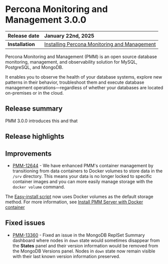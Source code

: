 # Percona Monitoring and Management 3.0.0 

| **Release date** | January 22nd, 2025                                                                                  |
| ----------------- | :---------------------------------------------------------------------------------------------- |
| **Installation** | [Installing Percona Monitoring and Management](../quickstart/index.md) |

Percona Monitoring and Management (PMM) is an open source database monitoring, management, and observability solution for MySQL, PostgreSQL, and MongoDB.

It enables you to observe the health of your database systems, explore new patterns in their behavior, troubleshoot them and execute database management operations—regardless of whether your databases are located on-premises or in the cloud.

## Release summary
PMM 3.0.0 introduces this and that


## Release highlights



## Improvements

- [PMM-12644](https://perconadev.atlassian.net/browse/PMM-12644) - We have enhanced PMM's container management by transitioning from data containers to Docker volumes to store data in the `/srv` directory. This means your data is no longer locked to specific container images and you can more easily manage storage with the `docker volume` command. 

The [Easy-install script](../install-pmm/install-pmm-server/baremetal/docker/easy-install.md) now uses Docker volumes as the default storage method. For more information, see [Install PMM Server with Docker container](../install-pmm/install-pmm-server/baremetal/docker/index.md.)

## Fixed issues

- [PMM-13360](https://perconadev.atlassian.net/browse/PMM-13360) - Fixed an issue in the MongoDB ReplSet Summary dashboard where nodes in `down` state would sometimes disappear from the **States** panel and their version information would be removed from the MongoDB Versions panel. Nodes in `down` state now remain visible with their last known version information preserved.